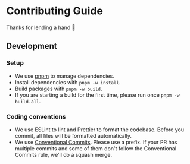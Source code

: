 # Contributing Guide

Thanks for lending a hand 👋

## Development

### Setup

- We use [pnpm](https://pnpm.js.org/) to manage dependencies.
- Install dependencies with `pnpm -w install`.
- Build packages with `pnpm -w build`.
- If you are starting a build for the first time, please run once `pnpm -w build-all`.

### Coding conventions

- We use ESLint to lint and Prettier to format the codebase. Before you commit, all files will be formatted automatically.
- We use [Conventional Commits](https://www.conventionalcommits.org/en/v1.0.0/). Please use a prefix. If your PR has multiple commits and some of them don't follow the Conventional Commits rule, we'll do a squash merge.
